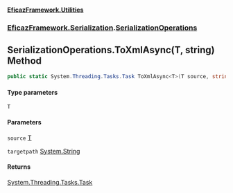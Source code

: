 #### [EficazFramework.Utilities](EficazFrameworkUtilities.md 'EficazFramework Utilities')
### [EficazFramework.Serialization](EficazFrameworkUtilities.md#EficazFramework.Serialization 'EficazFramework.Serialization').[SerializationOperations](EficazFramework.Serialization/SerializationOperations.md 'EficazFramework.Serialization.SerializationOperations')

## SerializationOperations.ToXmlAsync<T>(T, string) Method

```csharp
public static System.Threading.Tasks.Task ToXmlAsync<T>(T source, string targetpath);
```
#### Type parameters

<a name='EficazFramework.Serialization.SerializationOperations.ToXmlAsync_T_(T,string).T'></a>

`T`
#### Parameters

<a name='EficazFramework.Serialization.SerializationOperations.ToXmlAsync_T_(T,string).source'></a>

`source` [T](EficazFramework.Serialization/SerializationOperations/ToXmlAsync_T_(T,string).md#EficazFramework.Serialization.SerializationOperations.ToXmlAsync_T_(T,string).T 'EficazFramework.Serialization.SerializationOperations.ToXmlAsync<T>(T, string).T')

<a name='EficazFramework.Serialization.SerializationOperations.ToXmlAsync_T_(T,string).targetpath'></a>

`targetpath` [System.String](https://docs.microsoft.com/en-us/dotnet/api/System.String 'System.String')

#### Returns
[System.Threading.Tasks.Task](https://docs.microsoft.com/en-us/dotnet/api/System.Threading.Tasks.Task 'System.Threading.Tasks.Task')
